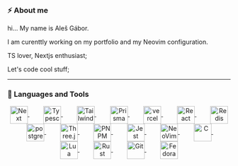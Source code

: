 ### ⚡ About me
hi... My name is Aleš Gábor.

I am curenttly working on my portfolio and my Neovim configuration.

TS lover, Nextjs enthusiast;

Let's code cool stuff;
<!--
**Aleesssino/Aleesssino** is a ✨ _special_ ✨ repository because its `README.md` (this file) appears on your GitHub profile.

Here are some ideas to get you started:

- 🔭 I’m currently working on ...
- 🌱 I’m currently learning ...
- 👯 I’m looking to collaborate on ...
- 🤔 I’m looking for help with ...
- 💬 Ask me about ...
- 📫 How to reach me: ...
- 😄 Pronouns: ...
- ⚡ Fun fact: ...
-->
---
### 🔨 Languages and Tools


<p align="center">
  <a href="https://nextjs.org/">
    <img
      align="center"
      alt="Next"
      width="40px"
      src="https://cdn.jsdelivr.net/gh/devicons/devicon/icons/nextjs/nextjs-original.svg"
    />
  </a>
  &nbsp;&nbsp;&nbsp;&nbsp;&nbsp;&nbsp;&nbsp;

  <a href="https://www.typescriptlang.org/">
    <img
      align="center"
      alt="Typescript"
      width="40px"
      src="https://cdn.jsdelivr.net/gh/devicons/devicon/icons/typescript/typescript-plain.svg"
    />
  </a>
  &nbsp;&nbsp;&nbsp;&nbsp;&nbsp;&nbsp;&nbsp;

  <a href="https://tailwindcss.com/">
    <img
      align="center"
      alt="TailwindCSS"
      width="40px"
      src="https://cdn.jsdelivr.net/gh/devicons/devicon@latest/icons/tailwindcss/tailwindcss-original.svg"
    />
  </a>
  &nbsp;&nbsp;&nbsp;&nbsp;&nbsp;&nbsp;&nbsp;

  <a href="https://www.prisma.io/">
    <img
      align="center"
      alt="Prisma"
      width="40px"
      src="https://cdn.jsdelivr.net/gh/devicons/devicon@latest/icons/prisma/prisma-original.svg"
    />
  </a>
  &nbsp;&nbsp;&nbsp;&nbsp;&nbsp;&nbsp;&nbsp;

  <a href="https://vercel.com/">
    <img
      align="center"
      alt="vercel"
      width="40px"
      src="https://cdn.jsdelivr.net/gh/devicons/devicon@latest/icons/vercel/vercel-line-wordmark.svg" 
    />
  </a>
  &nbsp;&nbsp;&nbsp;&nbsp;&nbsp;&nbsp;&nbsp;

  <a href="https://react.dev/learn/typescript">
    <img
      align="center"
      alt="React"
      width="40px"
      src="https://cdn.jsdelivr.net/gh/devicons/devicon/icons/react/react-original.svg"
    />
  </a>
  &nbsp;&nbsp;&nbsp;&nbsp;&nbsp;&nbsp;&nbsp;

  <a href="https://redis.io/">
    <img
      align="center"
      alt="Redis"
      width="40px"
      src="https://cdn.jsdelivr.net/gh/devicons/devicon@latest/icons/redis/redis-original.svg"
    />
  </a>
  &nbsp;&nbsp;&nbsp;&nbsp;&nbsp;&nbsp;&nbsp;

  <a href="https://www.postgresql.org/">
    <img
      align="center"
      alt="postgresql"
      width="40px"
      src="https://cdn.jsdelivr.net/gh/devicons/devicon@latest/icons/postgresql/postgresql-original-wordmark.svg"
    />
  </a>
  &nbsp;&nbsp;&nbsp;&nbsp;&nbsp;&nbsp;&nbsp;

  <a href="https://threejs.org/">
    <img
      align="center"
      alt="Three.js"
      width="40px"
      src="https://cdn.jsdelivr.net/gh/devicons/devicon@latest/icons/threejs/threejs-original-wordmark.svg"
    />
  </a>
  &nbsp;&nbsp;&nbsp;&nbsp;&nbsp;&nbsp;&nbsp;

  <a href="https://pnpm.io/">
    <img
      align="center"
      alt="PNPM"
      width="40px"
      src="https://cdn.jsdelivr.net/gh/devicons/devicon@latest/icons/pnpm/pnpm-plain-wordmark.svg"
    />
  </a>
  &nbsp;&nbsp;&nbsp;&nbsp;&nbsp;&nbsp;&nbsp;

  <a href="https://jestjs.io/">
    <img
      align="center"
      alt="Jest"
      width="40px"
      src="https://cdn.jsdelivr.net/gh/devicons/devicon@latest/icons/jest/jest-plain.svg"
    />
  </a>
  &nbsp;&nbsp;&nbsp;&nbsp;&nbsp;&nbsp;&nbsp;

  <a href="https://neovim.io/">
    <img
      align="center"
      alt="NeoVim"
      width="40px"
      src="https://cdn.jsdelivr.net/gh/devicons/devicon@latest/icons/neovim/neovim-original.svg"
    />
  </a>
  &nbsp;&nbsp;&nbsp;&nbsp;&nbsp;&nbsp;&nbsp;

  <a href="https://www.gnu.org/software/gnu-c-manual/">
    <img
      align="center"
      alt="C"
      width="40px"
      src="https://cdn.jsdelivr.net/gh/devicons/devicon/icons/c/c-line.svg"
    />
  </a>
  &nbsp;&nbsp;&nbsp;&nbsp;&nbsp;&nbsp;&nbsp;

  <a href="https://lua.org/">
    <img
      align="center"
      alt="Lua"
      width="40px"
      src="https://cdn.jsdelivr.net/gh/devicons/devicon@latest/icons/lua/lua-original.svg"
    />
  </a>
  &nbsp;&nbsp;&nbsp;&nbsp;&nbsp;&nbsp;&nbsp;

  <a href="https://www.rust-lang.org/">
    <img
      align="center"
      alt="Rust"
      width="40px"
      src="https://cdn.jsdelivr.net/gh/devicons/devicon@latest/icons/rust/rust-original.svg"
    />
  </a>
  &nbsp;&nbsp;&nbsp;&nbsp;&nbsp;&nbsp;&nbsp;

  <a href="https://git-scm.com/">
    <img
      align="center"
      alt="Git"
      width="40px"
      src="https://cdn.jsdelivr.net/gh/devicons/devicon/icons/git/git-original.svg"
    />
  </a>
  &nbsp;&nbsp;&nbsp;&nbsp;&nbsp;&nbsp;&nbsp;

  <a href="https://www.fedoraproject.org/">
    <img
      align="center"
      alt="Fedora"
      width="40px"
      src="https://cdn.jsdelivr.net/gh/devicons/devicon@latest/icons/fedora/fedora-plain.svg"
    />
  </a>
</p>


   

  




          
          
          
                    
          
          
          
                   
          
